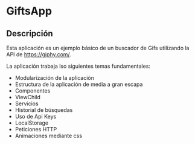 # GiftsApp
## Descripción 

Esta aplicación es un ejemplo básico de un buscador de Gifs utilizando la API de https://giphy.com/.

La aplicación trabaja lso siguientes temas fundamentales:

- Modularización de la aplicación
- Estructura de la aplicación de media a gran escapa
- Componentes
- ViewChild
- Servicios
- Historial de búsquedas
- Uso de Api Keys
- LocalStorage
- Peticiones HTTP
- Animaciones mediante css
